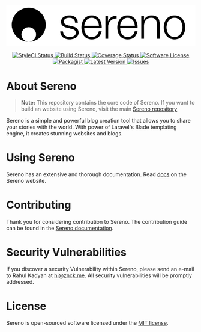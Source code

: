 <div style="text-align: center">
  <img src="logo.svg" alt="Sereno">
</div>

<p align="center">
  <a href="https://styleci.io/repos/74711201">
    <img src="https://styleci.io/repos/74711201/shield" alt="StyleCI Status" />
  </a>
  <a href="https://circleci.com/gh/znck/sereno-core">
    <img src="https://circleci.com/gh/znck/sereno-core.svg?style=svg" alt="Build Status" />
  </a>
  <a href="https://coveralls.io/github/znck/sereno-core?branch=master">
    <img src="https://coveralls.io/repos/github/znck/sereno-core/badge.svg?branch=master&style=flat-square" alt="Coverage Status" />
  </a>
  <a href="LICENSE">
    <img src="https://img.shields.io/badge/license-MIT-brightgreen.svg?style=flat-square" alt="Software License" />
  </a>
  <a href="https://packagist.org/packages/znck/sereno-core">
    <img src="https://img.shields.io/packagist/v/znck/sereno-core.svg?style=flat-square" alt="Packagist" />
  </a>
  <a href="https://github.com/znck/sereno-core/releases">
    <img src="https://img.shields.io/github/release/znck/sereno-core.svg?style=flat-square" alt="Latest Version" />
  </a>

  <a href="https://github.com/znck/sereno-core/issues">
    <img src="https://img.shields.io/github/issues/znck/sereno-core.svg?style=flat-square" alt="Issues" />
  </a>
</p>


# About Sereno

> **Note:** This repository contains the core code of Sereno.
> If you want to build an website using Sereno, visit the main
> [Sereno repository](https://github.com/znck/sereno)

Sereno is a simple and powerful blog creation tool that allows
you to share your stories with the world. With power of Laravel's
Blade templating engine, it creates stunning websites and blogs.

# Using Sereno

Sereno has an extensive and thorough documentation. Read [docs](http://sereno.in/docs)
on the Sereno website.

# Contributing

Thank you for considering contribution to Sereno. The contribution guide can be
found in the [Sereno documentation](http://sereno.in/docs/contributing).

# Security Vulnerabilities

If you discover a security Vulnerability within Sereno, please send an e-mail to
Rahul Kadyan at hi@znck.me. All security vulnerabilities will be promptly addressed.

# License

Sereno is open-sourced software licensed under the [MIT license](LICENSE.md).
